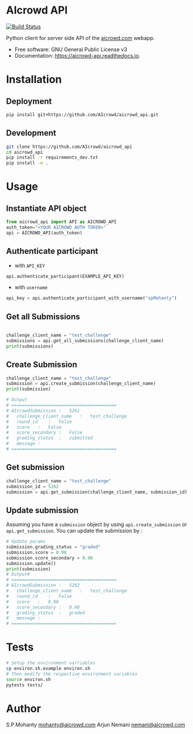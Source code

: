 # AIcrowd API
[![Build Status](https://travis-ci.com/AIcrowd/aicrowd_api.svg?token=thqphyYGsxAAMBx7geLi&branch=master)](https://travis-ci.com/AIcrowd/aicrowd_api)

Python client for server side API of the [aicrowd.com](https://www.aicrowd.com) webapp.

* Free software: GNU General Public License v3
* Documentation: https://aicrowd-api.readthedocs.io.

# Installation
## Deployment
```bash
pip install git+https://github.com/AIcrowd/aicrowd_api.git
```

## Development
```bash
git clone https://github.com/AIcrowd/aicrowd_api
cd aicrowd_api
pip install -r requirements_dev.txt
pip install -e .
```

# Usage
## Instantiate API object
```python
from aicrowd_api import API as AICROWD_API
auth_token="<YOUR AICROWD AUTH TOKEN>"
api = AICROWD_API(auth_token)
```

## Authenticate participant
* with `API_KEY`
```python
api.authenticate_participant(EXAMPLE_API_KEY)
```

* with `username`
```python
api_key = api.authenticate_participant_with_username("spMohanty")
```

## Get all Submissions
```python

challenge_client_name = "test_challenge"
submissions = api.get_all_submissions(challenge_client_name)
print(submissions)
```

## Create Submission
```python
challenge_client_name = "test_challenge"
submission = api.create_submission(challenge_client_name)
print(submission)

# Output
# ========================================
# AIcrowdSubmission	:	5261
# 	challenge_client_name	:	test_challenge
# 	round_id	:	False
# 	score	:	False
# 	score_secondary	:	False
# 	grading_status	:	submitted
# 	message	:
# ========================================
```

## Get submission
```python
challenge_client_name = "test_challenge"
submission_id = 5262
submission = api.get_submission(challenge_client_name, submission_id)
```

## Update submission
Assuming you have a `submission` object by using `api.create_submission` or `api.get_submission`.
You can update the submission by :

```python
# Update params
submission.grading_status = "graded"
submission.score = 0.98
submission.score_secondary = 0.98
submission.update()
print(submission)
# Output#
# ========================================
# AIcrowdSubmission	:	5262
# 	challenge_client_name	:	test_challenge
# 	round_id	:	False
# 	score	:	0.98
# 	score_secondary	:	0.98
# 	grading_status	:	graded
# 	message	:
# ========================================
```

# Tests
```bash
# Setup the environment varriables
cp environ.sh.example environ.sh
# Then modify the respective environment variables
source environ.sh
pytests tests/
```

# Author
S.P.Mohanty <mohanty@aicrowd.com>
Arjun Nemani <nemani@aicrowd.com>
